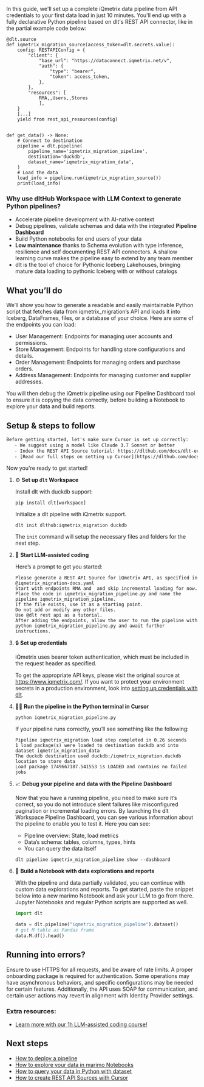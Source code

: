 In this guide, we'll set up a complete iQmetrix data pipeline from API credentials to your first data load in just 10 minutes. You'll end up with a fully declarative Python pipeline based on dlt's REST API connector, like in the partial example code below:

```python-outcome
@dlt.source
def iqmetrix_migration_source(access_token=dlt.secrets.value):
    config: RESTAPIConfig = {
        "client": {
            "base_url": "https://dataconnect.iqmetrix.net/v",
            "auth": {
                "type": "bearer",
                "token": access_token,
            },
        },
        "resources": [
            RMA,,Users,,Stores
            ],
    }
    [...]
    yield from rest_api_resources(config)


def get_data() -> None:
    # Connect to destination
    pipeline = dlt.pipeline(
        pipeline_name='iqmetrix_migration_pipeline',
        destination='duckdb',
        dataset_name='iqmetrix_migration_data', 
    )
    # Load the data
    load_info = pipeline.run(iqmetrix_migration_source())
    print(load_info) 
```

### Why use dltHub Workspace with LLM Context to generate Python pipelines?

- Accelerate pipeline development with AI-native context
- Debug pipelines, validate schemas and data with the integrated **Pipeline Dashboard**
- Build Python notebooks for end users of your data
- **Low maintenance** thanks to Schema evolution with type inference, resilience and self documenting REST API connectors. A shallow learning curve makes the pipeline easy to extend by any team member
- dlt is the tool of choice for Pythonic Iceberg Lakehouses, bringing mature data loading to pythonic Iceberg with or without catalogs

## What you’ll do

We’ll show you how to generate a readable and easily maintainable Python script that fetches data from iqmetrix_migration’s API and loads it into Iceberg, DataFrames, files, or a database of your choice. Here are some of the endpoints you can load:

- User Management: Endpoints for managing user accounts and permissions.
- Store Management: Endpoints for handling store configurations and details.
- Order Management: Endpoints for managing orders and purchase orders.
- Address Management: Endpoints for managing customer and supplier addresses.

You will then debug the iQmetrix pipeline using our Pipeline Dashboard tool to ensure it is copying the data correctly, before building a Notebook to explore your data and build reports.

## Setup & steps to follow

```default
Before getting started, let's make sure Cursor is set up correctly:
   - We suggest using a model like Claude 3.7 Sonnet or better
   - Index the REST API Source tutorial: https://dlthub.com/docs/dlt-ecosystem/verified-sources/rest_api/ and add it to context as **@dlt rest api**
   - [Read our full steps on setting up Cursor](https://dlthub.com/docs/dlt-ecosystem/llm-tooling/cursor-restapi#23-configuring-cursor-with-documentation)
```

Now you're ready to get started!

1. ⚙️ **Set up `dlt` Workspace**
    
    Install dlt with duckdb support:
    ```shell
    pip install dlt[workspace]
    ```

    Initialize a dlt pipeline with iQmetrix support.
    ```shell
    dlt init dlthub:iqmetrix_migration duckdb
    ```

    The `init` command will setup the necessary files and folders for the next step.
    
2. 🤠 **Start LLM-assisted coding**
    
    Here’s a prompt to get you started:
    
    ```prompt
    Please generate a REST API Source for iQmetrix API, as specified in @iqmetrix_migration-docs.yaml 
    Start with endpoints RMA and  and skip incremental loading for now. 
    Place the code in iqmetrix_migration_pipeline.py and name the pipeline iqmetrix_migration_pipeline. 
    If the file exists, use it as a starting point. 
    Do not add or modify any other files. 
    Use @dlt rest api as a tutorial. 
    After adding the endpoints, allow the user to run the pipeline with python iqmetrix_migration_pipeline.py and await further instructions.
    ```

    
3. 🔒 **Set up credentials** 
    
    iQmetrix uses bearer token authentication, which must be included in the request header as specified.
    
    To get the appropriate API keys, please visit the original source at https://www.iqmetrix.com/.
    If you want to protect your environment secrets in a production environment, look into [setting up credentials with dlt](https://dlthub.com/docs/walkthroughs/add_credentials).
    
4. 🏃‍♀️ **Run the pipeline in the Python terminal in Cursor**
    
    ```shell
    python iqmetrix_migration_pipeline.py
    ```
    
    If your pipeline runs correctly, you’ll see something like the following:
    
    ```shell
    Pipeline iqmetrix_migration load step completed in 0.26 seconds
    1 load package(s) were loaded to destination duckdb and into dataset iqmetrix_migration_data
    The duckdb destination used duckdb:/iqmetrix_migration.duckdb location to store data
    Load package 1749667187.541553 is LOADED and contains no failed jobs
    ```
    
5. 📈 **Debug your pipeline and data with the Pipeline Dashboard**

    Now that you have a running pipeline, you need to make sure it’s correct, so you do not introduce silent failures like misconfigured pagination or incremental loading errors. By launching the dlt Workspace Pipeline Dashboard, you can see various information about the pipeline to enable you to test it. Here you can see:
    - Pipeline overview: State, load metrics
    - Data’s schema: tables, columns, types, hints
    - You can query the data itself
    
    ```shell
    dlt pipeline iqmetrix_migration_pipeline show --dashboard
    ```
    
6. 🐍 **Build a Notebook with data explorations and reports**

    With the pipeline and data partially validated, you can continue with custom data explorations and reports. To get started, paste the snippet below into a new marimo Notebook and ask your LLM to go from there. Jupyter Notebooks and regular Python scripts are supported as well.

    
    ```python
    import dlt

   data = dlt.pipeline("iqmetrix_migration_pipeline").dataset()
   # get M table as Pandas frame
   data.M.df().head()
    ```

## Running into errors?

Ensure to use HTTPS for all requests, and be aware of rate limits. A proper onboarding package is required for authentication. Some operations may have asynchronous behaviors, and specific configurations may be needed for certain features. Additionally, the API uses SOAP for communication, and certain user actions may revert in alignment with Identity Provider settings.

### Extra resources:

- [Learn more with our 1h LLM-assisted coding course!](https://www.youtube.com/watch?v=GGid70rnJuM)

## Next steps

- [How to deploy a pipeline](https://dlthub.com/docs/walkthroughs/deploy-a-pipeline)
- [How to explore your data in marimo Notebooks](https://dlthub.com/docs/general-usage/dataset-access/marimo)
- [How to query your data in Python with dataset](https://dlthub.com/docs/general-usage/dataset-access/dataset)
- [How to create REST API Sources with Cursor](https://dlthub.com/docs/dlt-ecosystem/llm-tooling/cursor-restapi)